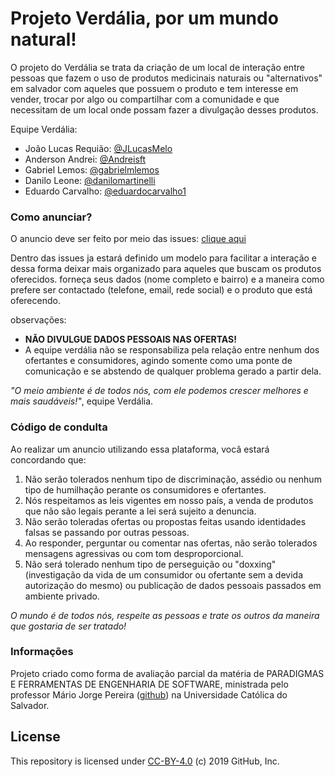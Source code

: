 <h1> Projeto Verdália, por um mundo natural! </h1>

O projeto do Verdália se trata da criação de um local de interação entre pessoas que fazem o uso de produtos medicinais naturais ou "alternativos" em salvador com aqueles que possuem o produto e tem interesse em vender, trocar por algo ou compartilhar com a comunidade e que necessitam de um local onde possam fazer a divulgação desses produtos.

Equipe Verdália:

- João Lucas Requião: [@JLucasMelo](https://github.com/JLucasMelo)
- Anderson Andrei: [@Andreisft](https://github.com/Andreisft)
- Gabriel Lemos: [@gabrielmlemos](https://github.com/gabrielmlemos)
- Danilo Leone: [@danilomartinelli](https://github.com/danilomartinelli)
- Eduardo Carvalho: [@eduardocarvalho1](https://github.com/eduardocarvalho1)

<h3> Como anunciar? </h3>

O anuncio deve ser feito por meio das issues: [clique aqui](https://github.com/JLucasMelo/Projeto-Open-Source/issues/new?assignees=&labels=&template=anuncio-de-produtos.md&title=)

Dentro das issues ja estará definido um modelo para facilitar a interação e dessa forma deixar mais organizado para aqueles que buscam os produtos oferecidos.
forneça seus dados (nome completo e bairro) e a maneira como prefere ser contactado (telefone, email, rede social) e o produto que está oferecendo. 

observações: 
- **NÃO DIVULGUE DADOS PESSOAIS NAS OFERTAS!**
- A equipe verdália não se responsabiliza pela relação entre nenhum dos ofertantes e consumidores, agindo somente como uma ponte de comunicação e se abstendo de qualquer problema gerado a partir dela.

_"O meio ambiente é de todos nós, com ele podemos crescer melhores e mais saudáveis!"_, equipe Verdália.

<h3> Código de condulta </h3>

Ao realizar um anuncio utilizando essa plataforma, vocâ estará concordando que:

1. Não serão tolerados nenhum tipo de discriminação, assédio ou nenhum tipo de humilhação perante os consumidores e ofertantes.
2. Nós respeitamos as leis vigentes em nosso país, a venda de produtos que não são legais perante a lei será sujeito a denuncia.
3. Não serão toleradas ofertas ou propostas feitas usando identidades falsas se passando por outras pessoas.
4. Ao responder, perguntar ou comentar nas ofertas, não serão tolerados mensagens agressivas ou com tom desproporcional.
5. Não será tolerado nenhum tipo de  perseguição ou "doxxing" (investigação da vida de um consumidor ou ofertante sem a devida autorização do mesmo) ou publicação de dados pessoais passados em ambiente privado.

_O mundo é de todos nós, respeite as pessoas e trate os outros da maneira que gostaria de ser tratado!_


<h3> Informações </h3>

Projeto criado como forma de avaliação parcial da matéria de PARADIGMAS E FERRAMENTAS DE ENGENHARIA DE SOFTWARE, ministrada pelo professor Mário Jorge Pereira ([github](https://github.com/mariojp)) na Universidade  Católica do Salvador.

<h2> License </h2>

This repository is licensed under [CC-BY-4.0](../LICENSE) (c) 2019 GitHub, Inc.
